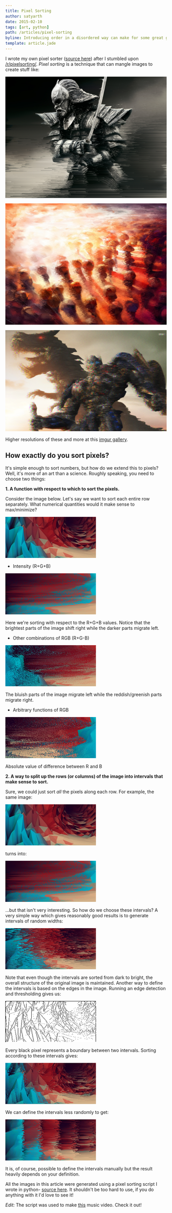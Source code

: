 ```yaml
---
title: Pixel Sorting
author: satyarth
date: 2015-02-10
tags: [art, python]
path: /articles/pixel-sorting
byline: Introducing order in a disordered way can make for some great glitch art.
template: article.jade
---
```


I wrote my own pixel sorter ([source here](https://github.com/satyarth/pixelsort/)) after I stumbled upon [/r/pixelsorting/](http://www.reddit.com/r/pixelsorting/). *Pixel sorting* is a technique that can mangle images to create stuff like:

![](1.png)

![](2.png)

![](3.png)

Higher resolutions of these and more at this [imgur gallery](http://imgur.com/a/nZHbb).

## How exactly do you sort pixels?

It's simple enough to sort numbers, but how do we extend this to pixels? Well, it's more of an art than a science. Roughly speaking, you need to choose two things:

**1. A function with respect to which to sort the pixels.**

Consider the image below. Let's say we want to sort each entire row separately. What numerical quantities would it make sense to max/minimize?

![](example.png)

* Intensity (R+G+B)

![](example1.png)

Here we're sorting with respect to the R+G+B values. Notice that the brightest parts of the image shift right while the darker parts migrate left.

* Other combinations of RGB (R+G-B)

![](example5.png)

The bluish parts of the image migrate left while the reddish/greenish parts migrate right.

* Arbitrary functions of RGB

![](example6.png)

Absolute value of difference between R and B

**2. A way to split up the rows (or columns) of the image into intervals that make sense to sort.**

Sure, we could just sort *all* the pixels along each row. For example, the same image:

![](example.png)

turns into:

![](example1.png)

...but that isn't very interesting. So how do we choose these intervals? A very simple way which gives reasonably good results is to generate intervals of random widths:

![](example2.png)

Note that even though the intervals are sorted from dark to bright, the overall structure of the original image is maintained. Another way to define the intervals is based on the edges in the image. Running an edge detection and thresholding gives us:

![](example3.png)

Every black pixel represents a boundary between two intervals. Sorting according to these intervals gives:

![](example4.png)

We can define the intervals less randomly to get:

![](example7.png)

It is, of course, possible to define the intervals manually but the result heavily depends on your definition.

All the images in this article were generated using a pixel sorting script I wrote in python- [source here](https://github.com/satyarth/pixelsort/). It shouldn't be too hard to use, if you do anything with it I'd love to see it!

*Edit:* The script was used to make [this](https://www.youtube.com/watch?v=bV2Br6e_bd8) music video. Check it out!